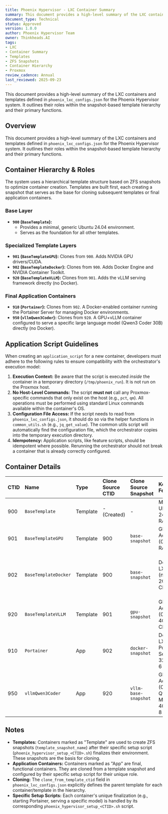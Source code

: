 ```yaml
---
title: Phoenix Hypervisor - LXC Container Summary
summary: This document provides a high-level summary of the LXC containers and templates defined in phoenix_lxc_configs.json.
document_type: Technical
status: Approved
version: 1.0.0
author: Phoenix Hypervisor Team
owner: Thinkheads.AI
tags:
- LXC
- Container Summary
- Templates
- ZFS Snapshots
- Container Hierarchy
- Proxmox
review_cadence: Annual
last_reviewed: 2025-09-23
---
```

This document provides a high-level summary of the LXC containers and templates defined in `phoenix_lxc_configs.json` for the Phoenix Hypervisor system. It outlines their roles within the snapshot-based template hierarchy and their primary functions.

## Overview

This document provides a high-level summary of the LXC containers and templates defined in `phoenix_lxc_configs.json` for the Phoenix Hypervisor system. It outlines their roles within the snapshot-based template hierarchy and their primary functions.

## Container Hierarchy & Roles

The system uses a hierarchical template structure based on ZFS snapshots to optimize container creation. Templates are built first, each creating a snapshot that serves as the base for cloning subsequent templates or final application containers.

### Base Layer
*   **`900` (`BaseTemplate`):**
    *   Provides a minimal, generic Ubuntu 24.04 environment.
    *   Serves as the foundation for all other templates.

### Specialized Template Layers
*   **`901` (`BaseTemplateGPU`):** Clones from `900`. Adds NVIDIA GPU drivers/CUDA.
*   **`902` (`BaseTemplateDocker`):** Clones from `900`. Adds Docker Engine and NVIDIA Container Toolkit.
*   **`920` (`BaseTemplateVLLM`):** Clones from `901`. Adds the vLLM serving framework directly (no Docker).

### Final Application Containers
*   **`910` (`Portainer`):** Clones from `902`. A Docker-enabled container running the Portainer Server for managing Docker environments.
*   **`950` (`vllmQwen3Coder`):** Clones from `920`. A GPU+vLLM container configured to serve a specific large language model (Qwen3 Coder 30B) directly (no Docker).

## Application Script Guidelines

When creating an `application_script` for a new container, developers must adhere to the following rules to ensure compatibility with the orchestrator's execution model:

1.  **Execution Context:** Be aware that the script is executed *inside* the container in a temporary directory (`/tmp/phoenix_run`). It is not run on the Proxmox host.
2.  **No Host-Level Commands:** The script **must not** call any Proxmox-specific commands that only exist on the host (e.g., `pct`, `qm`). All operations must be performed using standard Linux commands available within the container's OS.
3.  **Configuration File Access:** If the script needs to read from `phoenix_lxc_configs.json`, it should do so via the helper functions in `common_utils.sh` (e.g., `jq_get_value`). The common utils script will automatically find the configuration file, which the orchestrator copies into the temporary execution directory.
4.  **Idempotency:** Application scripts, like feature scripts, should be idempotent where possible. Rerunning the orchestrator should not break a container that is already correctly configured.

## Container Details

| CTID | Name | Type | Clone Source CTID | Clone Source Snapshot | Key Features | Role/Function |
| :--- | :--- | :--- | :--- | :--- | :--- | :--- |
| 900 | `BaseTemplate` | Template | - (Created) | - | Minimal Ubuntu 24.04, 2GB RAM, 2 CPU | Foundational OS template for all other containers. |
| 901 | `BaseTemplateGPU` | Template | 900 | `base-snapshot` | GPU Access (0,1), 2GB RAM, 2 CPU | Template adding NVIDIA drivers/CUDA. |
| 902 | `BaseTemplateDocker` | Template | 900 | `base-snapshot` | Docker-in-LXC (nesting=1), 2GB RAM, 2 CPU | Template adding Docker Engine & NVIDIA Container Toolkit. |
| 920 | `BaseTemplateVLLM` | Template | 901 | `gpu-snapshot` | GPU Access (0,1), vLLM, 4GB RAM, 4 CPU | Template adding the vLLM serving framework directly. |
| 910 | `Portainer` | App | 902 | `docker-snapshot` | Docker-in-LXC, Portainer Server, 32GB RAM, 6 CPU | Runs the Portainer management web UI. |
| 950 | `vllmQwen3Coder` | App | 920 | `vllm-base-snapshot` | GPU Access (0,1), vLLM Qwen3 Model, 40GB RAM, 8 CPU | Serves the Qwen3 Coder 30B LLM via vLLM directly. |

## Notes

*   **Templates:** Containers marked as "Template" are used to create ZFS snapshots (`template_snapshot_name`) after their specific setup script (`phoenix_hypervisor_setup_<CTID>.sh`) finalizes their environment. These snapshots are the basis for cloning.
*   **Application Containers:** Containers marked as "App" are final, functional containers. They are cloned from a template snapshot and configured by their specific setup script for their unique role.
*   **Cloning:** The `clone_from_template_ctid` field in `phoenix_lxc_configs.json` explicitly defines the parent template for each container/template in the hierarchy.
*   **Specific Setup Scripts:** Each container's unique finalization (e.g., starting Portainer, serving a specific model) is handled by its corresponding `phoenix_hypervisor_setup_<CTID>.sh` script.
